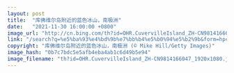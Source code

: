 ```yaml
---
layout: post
title:  "库佛维尔岛附近的蓝色冰山，南极洲"
date:   "2021-11-30 16:00:00 +0800"
image_url: "http://cn.bing.com/th?id=OHR.CuvervilleIsland_ZH-CN9814166047_1920x1080.jpg&rf=LaDigue_1920x1080.jpg&pid=hp"
link: "/search?q=%e5%ba%93%e4%bd%9b%e7%bb%b4%e5%b0%94%e5%b2%9b&form=hpcapt&mkt=zh-cn"
copyright: "库佛维尔岛附近的蓝色冰山，南极洲 (© Mike Hill/Getty Images)"
image_hash: "0b7c7bdc5e5afb4eba4ab1c6d49b5e94"
image_filename: "th?id=OHR.CuvervilleIsland_ZH-CN9814166047_1920x1080.jpg&rf=LaDigue_1920x1080.jpg&pid=hp"
---
```

